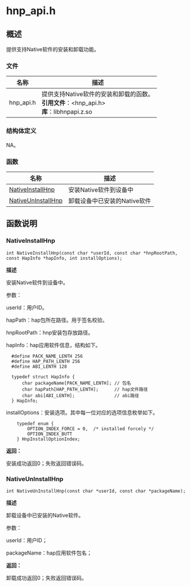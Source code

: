 # hnp_api.h

## 概述

提供支持Native软件的安装和卸载功能。

### 文件

| 名称      | 描述                                                                                                                                  |
| --------- | ------------------------------------------------------------------------------------------------------------------------------------- |
| hnp_api.h | 提供支持Native软件的安装和卸载的函数。<br/>**引用文件**：&lt;hnp_api.h&gt;<br/>**库**：libhnpapi.z.so |

### 结构体定义

NA。

### 函数

| 名称                                   | 描述                         |
| -------------------------------------- | ---------------------------- |
| [NativeInstallHnp](#nativeinstallhnp)     | 安装Native软件到设备中       |
| [NativeUnInstallHnp](#nativeuninstallhnp) | 卸载设备中已安装的Native软件 |

## 函数说明

### NativeInstallHnp

```
int NativeInstallHnp(const char *userId, const char *hnpRootPath, const HapInfo *hapInfo, int installOptions);
```

**描述**

  安装Native软件到设备中。

  参数：

  userId：用户ID。

  hapPath：hap包所在路径。用于签名校验。

  hnpRootPath：hnp安装包存放路径。

  hapInfo：hap应用软件信息，结构如下。
  ```
    #define PACK_NAME_LENTH 256
    #define HAP_PATH_LENTH 256
    #define ABI_LENTH 128

    typedef struct HapInfo {
        char packageName[PACK_NAME_LENTH]; // 包名
        char hapPath[HAP_PATH_LENTH];      // hap文件路径
        char abi[ABI_LENTH];               // abi路径
    } HapInfo;
  ```

  installOptions：安装选项。其中每一位对应的选项信息枚举如下。

```
    typedef enum {
        OPTION_INDEX_FORCE = 0,  /* installed forcely */
        OPTION_INDEX_BUTT
    } HnpInstallOptionIndex;
```

**返回：**
 
安装成功返回0；失败返回错误码。

### NativeUnInstallHnp

```
int NativeUnInstallHnp(const char *userId, const char *packageName);
```

**描述**

  卸载设备中已安装的Native软件。

  参数：

  userId：用户ID；

  packageName：hap应用软件包名；

**返回：**

卸载成功返回0；失败返回错误码。
